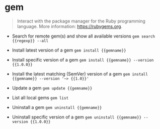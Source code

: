 # gem
> Interact with the package manager for the Ruby programming language.
> More information: <https://rubygems.org>.

- Search for remote gem(s) and show all available versions
`gem search {{regexp}} --all`

- Install latest version of a gem
`gem install {{gemname}}`

- Install specific version of a gem
`gem install {{gemname}} --version {{1.0.0}}`

- Install the latest matching (SemVer) version of a gem
`gem install {{gemname}} --version '~> {{1.0}}'`

- Update a gem
`gem update {{gemname}}`

- List all local gems
`gem list`

- Uninstall a gem
`gem uninstall {{gemname}}`

- Uninstall specific version of a gem
`gem uninstall {{gemname}} --version {{1.0.0}}`

